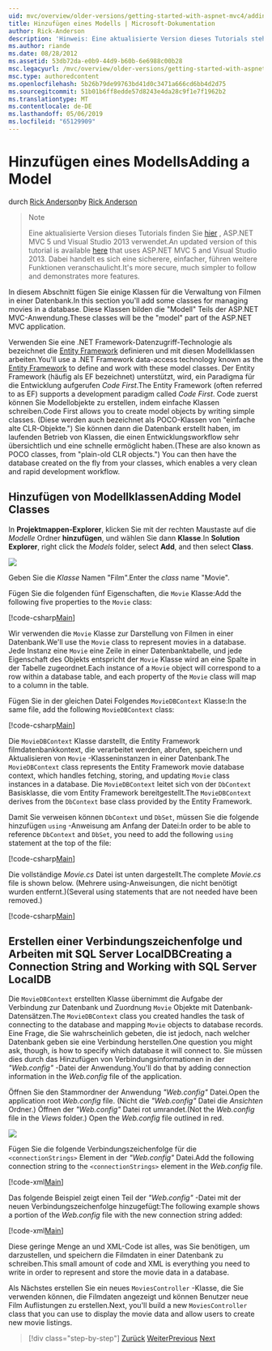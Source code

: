 ```yaml
---
uid: mvc/overview/older-versions/getting-started-with-aspnet-mvc4/adding-a-model
title: Hinzufügen eines Modells | Microsoft-Dokumentation
author: Rick-Anderson
description: 'Hinweis: Eine aktualisierte Version dieses Tutorials steht hier, dass das ASP.NET MVC 5 und Visual Studio 2013 verwendet. Es ist eine sicherere, viel einfacher zu folgen und demo...'
ms.author: riande
ms.date: 08/28/2012
ms.assetid: 53db72da-e0b9-44d9-b60b-6e6988c00b28
msc.legacyurl: /mvc/overview/older-versions/getting-started-with-aspnet-mvc4/adding-a-model
msc.type: authoredcontent
ms.openlocfilehash: 5b26b79de99763bd41d0c3471a666cd6bb4d2d75
ms.sourcegitcommit: 51b01b6ff8edde57d8243e4da28c9f1e7f1962b2
ms.translationtype: MT
ms.contentlocale: de-DE
ms.lasthandoff: 05/06/2019
ms.locfileid: "65129909"
---
```

# <a name="adding-a-model"></a><span data-ttu-id="d25d8-104">Hinzufügen eines Modells</span><span class="sxs-lookup"><span data-stu-id="d25d8-104">Adding a Model</span></span>

<span data-ttu-id="d25d8-105">durch [Rick Anderson]((https://twitter.com/RickAndMSFT))</span><span class="sxs-lookup"><span data-stu-id="d25d8-105">by [Rick Anderson]((https://twitter.com/RickAndMSFT))</span></span>

> > [!NOTE]
> > <span data-ttu-id="d25d8-106">Eine aktualisierte Version dieses Tutorials finden Sie [hier](../../getting-started/introduction/getting-started.md) , ASP.NET MVC 5 und Visual Studio 2013 verwendet.</span><span class="sxs-lookup"><span data-stu-id="d25d8-106">An updated version of this tutorial is available [here](../../getting-started/introduction/getting-started.md) that uses ASP.NET MVC 5 and Visual Studio 2013.</span></span> <span data-ttu-id="d25d8-107">Dabei handelt es sich eine sicherere, einfacher, führen weitere Funktionen veranschaulicht.</span><span class="sxs-lookup"><span data-stu-id="d25d8-107">It's more secure, much simpler to follow and demonstrates more features.</span></span>

<span data-ttu-id="d25d8-108">In diesem Abschnitt fügen Sie einige Klassen für die Verwaltung von Filmen in einer Datenbank.</span><span class="sxs-lookup"><span data-stu-id="d25d8-108">In this section you'll add some classes for managing movies in a database.</span></span> <span data-ttu-id="d25d8-109">Diese Klassen bilden die &quot;Modell&quot; Teils der ASP.NET MVC-Anwendung.</span><span class="sxs-lookup"><span data-stu-id="d25d8-109">These classes will be the &quot;model&quot; part of the ASP.NET MVC application.</span></span>

<span data-ttu-id="d25d8-110">Verwenden Sie eine .NET Framework-Datenzugriff-Technologie als bezeichnet die [Entity Framework](https://msdn.microsoft.com/library/bb399572(VS.110).aspx) definieren und mit diesen Modellklassen arbeiten.</span><span class="sxs-lookup"><span data-stu-id="d25d8-110">You'll use a .NET Framework data-access technology known as the [Entity Framework](https://msdn.microsoft.com/library/bb399572(VS.110).aspx) to define and work with these model classes.</span></span> <span data-ttu-id="d25d8-111">Der Entity Framework (häufig als EF bezeichnet) unterstützt, wird, ein Paradigma für die Entwicklung aufgerufen *Code First*.</span><span class="sxs-lookup"><span data-stu-id="d25d8-111">The Entity Framework (often referred to as EF) supports a development paradigm called *Code First*.</span></span> <span data-ttu-id="d25d8-112">Code zuerst können Sie Modellobjekte zu erstellen, indem einfache Klassen schreiben.</span><span class="sxs-lookup"><span data-stu-id="d25d8-112">Code First allows you to create model objects by writing simple classes.</span></span> <span data-ttu-id="d25d8-113">(Diese werden auch bezeichnet als POCO-Klassen von &quot;einfache alte CLR-Objekte.&quot;) Sie können dann die Datenbank erstellt haben, im laufenden Betrieb von Klassen, die einen Entwicklungsworkflow sehr übersichtlich und eine schnelle ermöglicht haben.</span><span class="sxs-lookup"><span data-stu-id="d25d8-113">(These are also known as POCO classes, from &quot;plain-old CLR objects.&quot;) You can then have the database created on the fly from your classes, which enables a very clean and rapid development workflow.</span></span>

## <a name="adding-model-classes"></a><span data-ttu-id="d25d8-114">Hinzufügen von Modellklassen</span><span class="sxs-lookup"><span data-stu-id="d25d8-114">Adding Model Classes</span></span>

<span data-ttu-id="d25d8-115">In **Projektmappen-Explorer**, klicken Sie mit der rechten Maustaste auf die *Modelle* Ordner **hinzufügen**, und wählen Sie dann **Klasse**.</span><span class="sxs-lookup"><span data-stu-id="d25d8-115">In **Solution Explorer**, right click the *Models* folder, select **Add**, and then select **Class**.</span></span>

![](adding-a-model/_static/image1.png)

<span data-ttu-id="d25d8-116">Geben Sie die *Klasse* Namen &quot;Film&quot;.</span><span class="sxs-lookup"><span data-stu-id="d25d8-116">Enter the *class* name &quot;Movie&quot;.</span></span>

<span data-ttu-id="d25d8-117">Fügen Sie die folgenden fünf Eigenschaften, die `Movie` Klasse:</span><span class="sxs-lookup"><span data-stu-id="d25d8-117">Add the following five properties to the `Movie` class:</span></span>

[!code-csharp[Main](adding-a-model/samples/sample1.cs)]

<span data-ttu-id="d25d8-118">Wir verwenden die `Movie` Klasse zur Darstellung von Filmen in einer Datenbank.</span><span class="sxs-lookup"><span data-stu-id="d25d8-118">We'll use the `Movie` class to represent movies in a database.</span></span> <span data-ttu-id="d25d8-119">Jede Instanz eine `Movie` eine Zeile in einer Datenbanktabelle, und jede Eigenschaft des Objekts entspricht der `Movie` Klasse wird an eine Spalte in der Tabelle zugeordnet.</span><span class="sxs-lookup"><span data-stu-id="d25d8-119">Each instance of a `Movie` object will correspond to a row within a database table, and each property of the `Movie` class will map to a column in the table.</span></span>

<span data-ttu-id="d25d8-120">Fügen Sie in der gleichen Datei Folgendes `MovieDBContext` Klasse:</span><span class="sxs-lookup"><span data-stu-id="d25d8-120">In the same file, add the following `MovieDBContext` class:</span></span>

[!code-csharp[Main](adding-a-model/samples/sample2.cs)]

<span data-ttu-id="d25d8-121">Die `MovieDBContext` Klasse darstellt, die Entity Framework filmdatenbankkontext, die verarbeitet werden, abrufen, speichern und Aktualisieren von `Movie` -Klasseninstanzen in einer Datenbank.</span><span class="sxs-lookup"><span data-stu-id="d25d8-121">The `MovieDBContext` class represents the Entity Framework movie database context, which handles fetching, storing, and updating `Movie` class instances in a database.</span></span> <span data-ttu-id="d25d8-122">Die `MovieDBContext` leitet sich von der `DbContext` Basisklasse, die vom Entity Framework bereitgestellt.</span><span class="sxs-lookup"><span data-stu-id="d25d8-122">The `MovieDBContext` derives from the `DbContext` base class provided by the Entity Framework.</span></span>

<span data-ttu-id="d25d8-123">Damit Sie verweisen können `DbContext` und `DbSet`, müssen Sie die folgende hinzufügen `using` -Anweisung am Anfang der Datei:</span><span class="sxs-lookup"><span data-stu-id="d25d8-123">In order to be able to reference `DbContext` and `DbSet`, you need to add the following `using` statement at the top of the file:</span></span>

[!code-csharp[Main](adding-a-model/samples/sample3.cs)]

<span data-ttu-id="d25d8-124">Die vollständige *Movie.cs* Datei ist unten dargestellt.</span><span class="sxs-lookup"><span data-stu-id="d25d8-124">The complete *Movie.cs* file is shown below.</span></span> <span data-ttu-id="d25d8-125">(Mehrere using-Anweisungen, die nicht benötigt wurden entfernt.)</span><span class="sxs-lookup"><span data-stu-id="d25d8-125">(Several using statements that are not needed have been removed.)</span></span>

[!code-csharp[Main](adding-a-model/samples/sample4.cs)]

## <a name="creating-a-connection-string-and-working-with-sql-server-localdb"></a><span data-ttu-id="d25d8-126">Erstellen einer Verbindungszeichenfolge und Arbeiten mit SQL Server LocalDB</span><span class="sxs-lookup"><span data-stu-id="d25d8-126">Creating a Connection String and Working with SQL Server LocalDB</span></span>

<span data-ttu-id="d25d8-127">Die `MovieDBContext` erstellten Klasse übernimmt die Aufgabe der Verbindung zur Datenbank und Zuordnung `Movie` Objekte mit Datenbank-Datensätzen.</span><span class="sxs-lookup"><span data-stu-id="d25d8-127">The `MovieDBContext` class you created handles the task of connecting to the database and mapping `Movie` objects to database records.</span></span> <span data-ttu-id="d25d8-128">Eine Frage, die Sie wahrscheinlich gebeten, die ist jedoch, nach welcher Datenbank geben sie eine Verbindung herstellen.</span><span class="sxs-lookup"><span data-stu-id="d25d8-128">One question you might ask, though, is how to specify which database it will connect to.</span></span> <span data-ttu-id="d25d8-129">Sie müssen dies durch das Hinzufügen von Verbindungsinformationen in der *"Web.config"* -Datei der Anwendung.</span><span class="sxs-lookup"><span data-stu-id="d25d8-129">You'll do that by adding connection information in the *Web.config* file of the application.</span></span>

<span data-ttu-id="d25d8-130">Öffnen Sie den Stammordner der Anwendung *"Web.config"* Datei.</span><span class="sxs-lookup"><span data-stu-id="d25d8-130">Open the application root *Web.config* file.</span></span> <span data-ttu-id="d25d8-131">(Nicht die *"Web.config"* Datei die *Ansichten* Ordner.) Öffnen der *"Web.config"* Datei rot umrandet.</span><span class="sxs-lookup"><span data-stu-id="d25d8-131">(Not the *Web.config* file in the *Views* folder.) Open the *Web.config* file outlined in red.</span></span>

![](adding-a-model/_static/image2.png)

<span data-ttu-id="d25d8-132">Fügen Sie die folgende Verbindungszeichenfolge für die `<connectionStrings>` Element in der *"Web.config"* Datei.</span><span class="sxs-lookup"><span data-stu-id="d25d8-132">Add the following connection string to the `<connectionStrings>` element in the *Web.config* file.</span></span>

[!code-xml[Main](adding-a-model/samples/sample5.xml)]

<span data-ttu-id="d25d8-133">Das folgende Beispiel zeigt einen Teil der *"Web.config"* -Datei mit der neuen Verbindungszeichenfolge hinzugefügt:</span><span class="sxs-lookup"><span data-stu-id="d25d8-133">The following example shows a portion of the *Web.config* file with the new connection string added:</span></span>

[!code-xml[Main](adding-a-model/samples/sample6.xml?highlight=6-9)]

<span data-ttu-id="d25d8-134">Diese geringe Menge an und XML-Code ist alles, was Sie benötigen, um darzustellen, und speichern die Filmdaten in einer Datenbank zu schreiben.</span><span class="sxs-lookup"><span data-stu-id="d25d8-134">This small amount of code and XML is everything you need to write in order to represent and store the movie data in a database.</span></span>

<span data-ttu-id="d25d8-135">Als Nächstes erstellen Sie ein neues `MoviesController` -Klasse, die Sie verwenden können, die Filmdaten angezeigt und können Benutzer neue Film Auflistungen zu erstellen.</span><span class="sxs-lookup"><span data-stu-id="d25d8-135">Next, you'll build a new `MoviesController` class that you can use to display the movie data and allow users to create new movie listings.</span></span>

> [!div class="step-by-step"]
> <span data-ttu-id="d25d8-136">[Zurück](adding-a-view.md)
> [Weiter](accessing-your-models-data-from-a-controller.md)</span><span class="sxs-lookup"><span data-stu-id="d25d8-136">[Previous](adding-a-view.md)
[Next](accessing-your-models-data-from-a-controller.md)</span></span>
